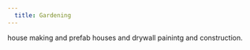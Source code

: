 ```yaml
---
  title: Gardening
---
```

   


house making and prefab houses  and drywall painintg and construction.